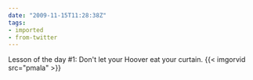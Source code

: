 ```yaml
---
date: "2009-11-15T11:28:38Z"
tags:
- imported
- from-twitter
---
```

Lesson of the day #1: Don't let your Hoover eat your curtain. {{< imgorvid src="pmala" >}}
